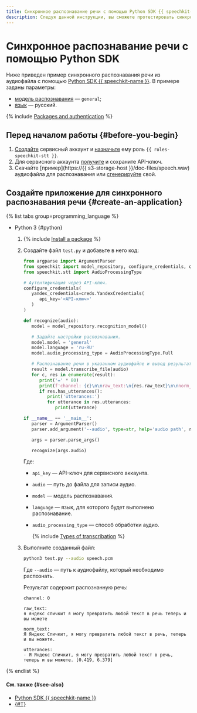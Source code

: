 ```yaml
---
title: Синхронное распознавание речи с помощью Python SDK {{ speechkit-full-name }}
description: Следуя данной инструкции, вы сможете протестировать синхронное распознавание речи с помощью Python SDK {{ speechkit-name }}.
---
```


# Синхронное распознавание речи с помощью Python SDK

Ниже приведен пример синхронного распознавания речи из аудиофайла с помощью [Python SDK {{ speechkit-name }}](index.md). В примере заданы параметры:

* [модель распознавания](../../stt/models.md#tags) — `general`;
* [язык](../../stt/models.md#languages) — русский.

{% include [Packages and authentication](../../../_includes/speechkit/packages-and-auth.md) %}

## Перед началом работы {#before-you-begin}

1. [Создайте](../../../iam/operations/sa/create.md) сервисный аккаунт и [назначьте](../../../iam/operations/sa/assign-role-for-sa.md) ему роль `{{ roles-speechkit-stt }}`.
1. Для сервисного аккаунта [получите](../../../iam/operations/api-key/create.md) и сохраните API-ключ.
1. Скачайте [пример](https://{{ s3-storage-host }}/doc-files/speech.wav) аудиофайла для распознавания или [сгенерируйте](synthesis.md) свой.

## Создайте приложение для синхронного распознавания речи {#create-an-application}

{% list tabs group=programming_language %}

- Python 3 {#python}

   1. {% include [Install a package](../../../_includes/speechkit/install-packages.md) %}
   1. Создайте файл `test.py` и добавьте в него код:

      ```python
      from argparse import ArgumentParser
      from speechkit import model_repository, configure_credentials, creds
      from speechkit.stt import AudioProcessingType

      # Аутентификация через API-ключ.
      configure_credentials(
         yandex_credentials=creds.YandexCredentials(
            api_key='<API-ключ>'
         )
      )

      def recognize(audio):
         model = model_repository.recognition_model()

         # Задайте настройки распознавания.
         model.model = 'general'
         model.language = 'ru-RU'
         model.audio_processing_type = AudioProcessingType.Full

         # Распознавание речи в указанном аудиофайле и вывод результатов в консоль.
         result = model.transcribe_file(audio)
         for c, res in enumerate(result):
            print('=' * 80)
            print(f'channel: {c}\n\nraw_text:\n{res.raw_text}\n\nnorm_text:\n{res.normalized_text}\n')
            if res.has_utterances():
               print('utterances:')
               for utterance in res.utterances:
                  print(utterance)

      if __name__ == '__main__':
         parser = ArgumentParser()
         parser.add_argument('--audio', type=str, help='audio path', required=True)

         args = parser.parse_args()

         recognize(args.audio)
      ```

      Где:

      * `api_key` — API-ключ для сервисного аккаунта.
      * `audio` — путь до файла для записи аудио.
      * `model` — модель распознавания.
      * `language` — язык, для которого будет выполнено распознавание.
      * `audio_processing_type` — способ обработки аудио.

         {% include [Types of transcribation](../../../_includes/speechkit/audio_processing_type.md) %}

   1. Выполните созданный файл:

      ```bash
      python3 test.py --audio speech.pcm
      ```

      Где `--audio` — путь к аудиофайлу, который необходимо распознать.

      Результат содержит распознанную речь:

      ```text
      channel: 0

      raw_text:
      я яндекс спичкит я могу превратить любой текст в речь теперь и вы можете

      norm_text:
      Я Яндекс Спичкит, я могу превратить любой текст в речь, теперь и вы можете.

      utterances:
      - Я Яндекс Спичкит, я могу превратить любой текст в речь, теперь и вы можете. [0.419, 6.379]
      ```

{% endlist %}

#### См. также {#see-also}

* [Python SDK {{ speechkit-name }}](https://pypi.org/project/yandex-speechkit/)
* [{#T}](../../stt/api/request-examples.md)
